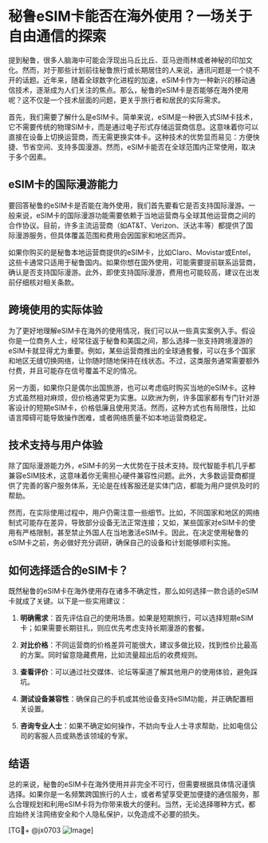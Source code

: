 # 秘鲁eSIM卡能否在海外使用？一场关于自由通信的探索

提到秘鲁，很多人脑海中可能会浮现出马丘比丘、亚马逊雨林或者神秘的印加文化。然而，对于那些计划前往秘鲁旅行或长期居住的人来说，通讯问题是一个绕不开的话题。近年来，随着全球数字化进程的加速，eSIM卡作为一种新兴的移动通信技术，逐渐成为人们关注的焦点。那么，秘鲁的eSIM卡是否能够在海外使用呢？这不仅是一个技术层面的问题，更关乎旅行者和居民的实际需求。

首先，我们需要了解什么是eSIM卡。简单来说，eSIM是一种嵌入式SIM卡技术，它不需要传统的物理SIM卡，而是通过电子形式存储运营商信息。这意味着你可以直接在设备上切换运营商，而无需更换实体卡。这种技术的优势显而易见：方便快捷、节省空间、支持多国漫游。然而，eSIM卡能否在全球范围内正常使用，取决于多个因素。

## eSIM卡的国际漫游能力

要回答秘鲁的eSIM卡是否能在海外使用，我们首先要看它是否支持国际漫游。一般来说，eSIM卡的国际漫游功能需要依赖于当地运营商与全球其他运营商之间的合作协议。目前，许多主流运营商（如AT&T、Verizon、沃达丰等）都提供了国际漫游服务，但具体覆盖范围和费用会因国家和地区而异。

如果你购买的是秘鲁本地运营商提供的eSIM卡，比如Claro、Movistar或Entel，这些卡通常只适用于秘鲁国内。如果你想在国外使用，可能需要提前联系运营商，确认是否支持国际漫游。此外，即使支持国际漫游，费用也可能较高，建议在出发前仔细核对相关条款。

## 跨境使用的实际体验

为了更好地理解eSIM卡在海外的使用情况，我们可以从一些真实案例入手。假设你是一位商务人士，经常往返于秘鲁和美国之间，那么选择一张支持跨境漫游的eSIM卡就显得尤为重要。例如，某些运营商推出的全球通套餐，可以在多个国家和地区无缝切换网络，让你随时随地保持在线状态。不过，这类服务通常需要额外付费，并且可能存在信号覆盖不足的情况。

另一方面，如果你只是偶尔出国旅游，也可以考虑临时购买当地的eSIM卡。这种方式虽然相对麻烦，但价格通常更为实惠。以欧洲为例，许多国家都有专门针对游客设计的短期eSIM卡，价格低廉且使用灵活。然而，这种方式也有局限性，比如语言障碍可能导致操作困难，或者网络质量不如本地运营商稳定。

## 技术支持与用户体验

除了国际漫游能力外，eSIM卡的另一大优势在于技术支持。现代智能手机几乎都兼容eSIM技术，这意味着你无需担心硬件兼容性问题。此外，大多数运营商都提供了完善的客户服务体系，无论是在线客服还是实体门店，都能为用户提供及时的帮助。

然而，在实际使用过程中，用户仍需注意一些细节。比如，不同国家和地区的网络制式可能存在差异，导致部分设备无法正常连接；又如，某些国家对eSIM卡的使用有严格限制，甚至禁止外国人在当地激活eSIM卡。因此，在决定使用秘鲁的eSIM卡之前，务必做好充分调研，确保自己的设备和计划能够顺利实施。

## 如何选择适合的eSIM卡？

既然秘鲁的eSIM卡在海外使用存在诸多不确定性，那么如何选择一款合适的eSIM卡就成了关键。以下是一些实用建议：

1. **明确需求**：首先评估自己的使用场景。如果是短期旅行，可以选择短期eSIM卡；如果需要长期驻扎，则应优先考虑支持长期漫游的套餐。
   
2. **对比价格**：不同运营商的价格差异可能很大，建议多做比较，找到性价比最高的方案。同时留意隐藏费用，比如流量超出后的收费规则。

3. **查看评价**：可以通过社交媒体、论坛等渠道了解其他用户的使用体验，避免踩坑。

4. **测试设备兼容性**：确保自己的手机或其他设备支持eSIM功能，并正确配置相关设置。

5. **咨询专业人士**：如果不确定如何操作，不妨向专业人士寻求帮助，比如电信公司的客服人员或熟悉该领域的专家。

## 结语

总的来说，秘鲁的eSIM卡在海外使用并非完全不可行，但需要根据具体情况谨慎选择。如果你是一名频繁跨国旅行的人士，或者希望享受更加便捷的通信服务，那么合理规划和利用eSIM卡将为你带来极大的便利。当然，无论选择哪种方式，都应始终关注网络安全和个人隐私保护，以免造成不必要的损失。

[TG💪+ @jx0703 ![Image](https://github.com/user-attachments/assets/dbca1d08-cadb-493c-b0ec-ad6f7a83f270)]
